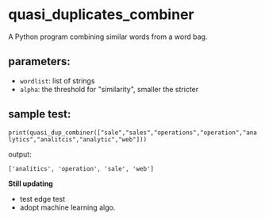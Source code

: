# quasi_duplicates_combiner
A Python program combining similar words from a word bag. 

## parameters:
- `wordlist`: list of strings
- `alpha`: the threshold for "similarity", smaller the stricter
## sample test:
`print(quasi_dup_combiner(["sale","sales","operations","operation","analytics","analitcis","analytic","web"]))`

output:

`['analitics', 'operation', 'sale', 'web']`

**Still updating**
- test edge test
- adopt machine learning algo.
